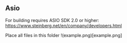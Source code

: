 ## Asio
For building requires ASIO SDK 2.0 or higher:  
https://www.steinberg.net/en/company/developers.html  

Place all files in this folder
!(example.png)[example.png]
